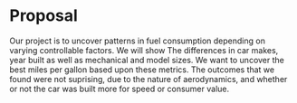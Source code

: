 # Proposal
Our project is to uncover patterns in fuel consumption depending on varying controllable factors. We will show The differences in car makes, year built as well as mechanical and model sizes.
We want to uncover the best miles per gallon based upon these metrics.
The outcomes that we found were not suprising, due to the nature of aerodynamics, and whether or not the car was built more for speed or consumer value.
